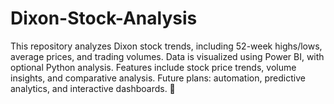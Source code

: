 # Dixon-Stock-Analysis
This repository analyzes Dixon stock trends, including 52-week highs/lows, average prices, and trading volumes. Data is visualized using Power BI, with optional Python analysis. Features include stock price trends, volume insights, and comparative analysis. Future plans: automation, predictive analytics, and interactive dashboards. 🚀
